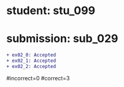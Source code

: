 # student: stu_099
# submission: sub_029

```diff
+ ex02_0: Accepted
+ ex02_1: Accepted
+ ex02_2: Accepted
```
#incorrect=0
#correct=3
